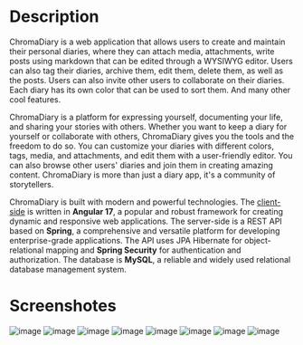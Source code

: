 # Description

ChromaDiary is a web application that allows users to create and maintain their personal diaries, where they can attach media, attachments, write posts using markdown that can be edited through a WYSIWYG editor. Users can also tag their diaries, archive them, edit them, delete them, as well as the posts. Users can also invite other users to collaborate on their diaries. Each diary has its own color that can be used to sort them. And many other cool features.

ChromaDiary is a platform for expressing yourself, documenting your life, and sharing your stories with others. Whether you want to keep a diary for yourself or collaborate with others, ChromaDiary gives you the tools and the freedom to do so. You can customize your diaries with different colors, tags, media, and attachments, and edit them with a user-friendly editor. You can also browse other users' diaries and join them in creating amazing content. ChromaDiary is more than just a diary app, it's a community of storytellers.

ChromaDiary is built with modern and powerful technologies. The [client-side](https://github.com/BnnQ/chroma-diary-client) is written in **Angular 17**, a popular and robust framework for creating dynamic and responsive web applications. The server-side is a REST API based on **Spring**, a comprehensive and versatile platform for developing enterprise-grade applications. The API uses JPA Hibernate for object-relational mapping and **Spring Security** for authentication and authorization. The database is **MySQL**, a reliable and widely used relational database management system.


# Screenshotes

![image](https://github.com/BnnQ/chroma-diary-client/assets/115489239/0cb26ba9-3359-4b94-b970-5c89ba0555fe)
![image](https://github.com/BnnQ/chroma-diary-client/assets/115489239/2a7cba3f-3688-48ae-9818-c49fb6d94aff)
![image](https://github.com/BnnQ/chroma-diary-client/assets/115489239/f43f83f5-7bdd-4f6e-9b98-014f83e8aacb)
![image](https://github.com/BnnQ/chroma-diary-client/assets/115489239/96d7fcc2-b605-475d-8642-a2cc23634854)
![image](https://github.com/BnnQ/chroma-diary-client/assets/115489239/7f3e03fd-c3cf-4dd5-8ceb-46e24127c448)
![image](https://github.com/BnnQ/chroma-diary-client/assets/115489239/cb18bf7a-4d76-4c0c-9a3a-bf81c4b36103)
![image](https://github.com/BnnQ/chroma-diary-client/assets/115489239/4129dc1d-72e8-4d89-8ffd-0cb208239d1d)
![image](https://github.com/BnnQ/chroma-diary-client/assets/115489239/f9cf559c-af87-4de1-b260-9a8ff1ce77c4)
